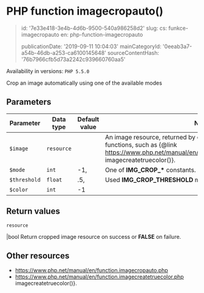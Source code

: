 PHP function imagecropauto()
============================

> id: '7e33e418-3e4b-4d6b-9500-540a986258d2'
> slug:
> 	cs: funkce-imagecropauto
> 	en: php-function-imagecropauto
> 
> publicationDate: '2019-09-11 10:04:03'
> mainCategoryId: '0eeab3a7-a54b-46db-a253-ca6100145648'
> sourceContentHash: '76b7966cfb5d73a2242c939660760aa5'

Availability in versions: `PHP 5.5.0`

Crop an image automatically using one of the available modes


Parameters
--------------

| Parameter | Data type | Default value | Note |
|-----|-----|-----|-----|
| `$image` | `resource` | | An image resource, returned by one of the image creation functions, such as {@link https://www.php.net/manual/en/function.imagecreatetruecolor.php imagecreatetruecolor()}. |
| `$mode` | `int` | -1, | One of <b>IMG_CROP_*</b> constants. |
| `$threshold` | `float` | .5, | Used <b>IMG_CROP_THRESHOLD</b> mode. |
| `$color` | `int` | -1 | |


Return values
----------------

`resource`

|bool Return cropped image resource on success or <b>FALSE</b> on failure.

Other resources
------------


- https://www.php.net/manual/en/function.imagecropauto.php
- https://www.php.net/manual/en/function.imagecreatetruecolor.php imagecreatetruecolor()}.
</p>
